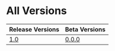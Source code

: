 # All Versions

| Release Versions      | Beta Versions          |
|-----------------------|------------------------|
| [1.0](Release/1-0.md) | [0.0.0](Beta/0-6-0.md) |
